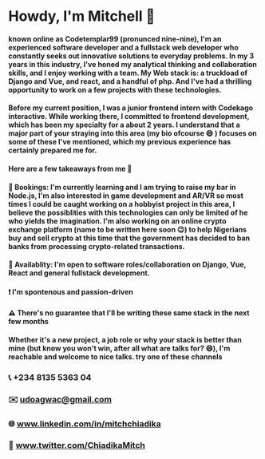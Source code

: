 # Howdy,  I'm Mitchell 👋
#### known online as Codetemplar99 (pronunced nine-nine), I'm an experienced software developer and a fullstack web developer who constantly seeks out innovative solutions to everyday problems. In my 3 years in this industry, I've honed my analytical thinking and collaboration skills, and I enjoy working with a team. My Web stack is: a truckload of Django and Vue, and react, and a handful of php. And I've had a thrilling opportunity to work on a few projects with these technologies.

#### Before my current position, I was a junior frontend intern with Codekago interactive. While working there, I committed to frontend development, which has been my specialty for a about 2 years. I understand that a major part of your straying into this area (my bio ofcourse :smile: ) focuses on some of these I've mentioned, which my previous experience has certainly prepared me for.

#### Here are a few takeaways from me 📣

#### 🚧 Bookings: I'm currently learning and I am trying to raise my bar in Node.js, I'm also interested in game development and AR/VR so most times I could be caught working on a hobbyist project in this area, I believe the possiblities with this technologies can only be limited of he who yields the imagination. I'm also working on an online crypto exchange platform (name to be written here soon :wink:) to help Nigerians buy and sell crypto at this time that the government has decided to ban banks from processing crypto-related transactions.

#### 🔌 Availablity: I'm open to software roles/collaboration on Django, Vue, React and general fullstack development.
#### ❗ I'm spontenous and passion-driven
#### ⚠️ There's no guarantee that I'll be writing these same stack in the next few months 

#### Whether it's a new project, a job role or why your stack is better than mine (but know you won't win, after all what are talks for? 😄), I'm reachable and welcome to nice talks. try one of these channels
### 📞  +234 8135 5363 04
### ✉️   udoagwac@gmail.com
### 🌐  www.linkedin.com/in/mitchchiadika
### 📱  www.twitter.com/ChiadikaMitch
